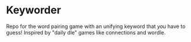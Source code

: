 # Keyworder
Repo for the word pairing game with an unifying keyword that *you* have to guess! Inspired by "daily dle" games like connections and wordle.
